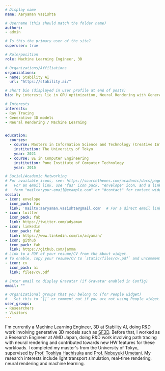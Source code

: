 ```yaml
---
# Display name
name: Aaryaman Vasishta

# Username (this should match the folder name)
authors:
- admin

# Is this the primary user of the site?
superuser: true

# Role/position
role: Machine Learning Engineer, 3D

# Organizations/Affiliations
organizations:
- name: Stability AI
  url: "https://stability.ai/"

# Short bio (displayed in user profile at end of posts)
bio: My interests lie in GPU optimization, Neural Rendering with Generative 3D models and Real-Time ray tracing.

# Interests
interests:
- Ray Tracing
- Generative 3D models
- Neural Rendering / Machine Learning


education:
  courses:
  - course: Masters in Information Science and Technology (Creative Informatics)
    institution: The University of Tokyo
    year: 2021
  - course: BE in Computer Engineering
    institution: Pune Institute of Computer Technology
    year: 2016

# Social/Academic Networking
# For available icons, see: https://sourcethemes.com/academic/docs/page-builder/#icons
#   For an email link, use "fas" icon pack, "envelope" icon, and a link in the
#   form "mailto:your-email@example.com" or "#contact" for contact widget.
social:
- icon: envelope
  icon_pack: fas
  link: 'mailto:aaryaman.vasishta@gmail.com'  # For a direct email link, use "mailto:test@example.org".
- icon: twitter
  icon_pack: fab
  link: https://twitter.com/adyaman
- icon: linkedin
  icon_pack: fab
  link: https://www.linkedin.com/in/adyaman/
- icon: github
  icon_pack: fab
  link: https://github.com/jammm
# Link to a PDF of your resume/CV from the About widget.
# To enable, copy your resume/CV to `static/files/cv.pdf` and uncomment the lines below.
- icon: cv
  icon_pack: ai
  link: files/cv.pdf

# Enter email to display Gravatar (if Gravatar enabled in Config)
email: ""

# Organizational groups that you belong to (for People widget)
#   Set this to `[]` or comment out if you are not using People widget.
user_groups:
- Researchers
- Visitors
---
```

I'm currently a Machine Learning Engineer, 3D at Stability AI, doing R&D work involving generative 3D models such as [SF3D](https://stable-fast-3d.github.io/). Before that, I worked as a Research Engineer at AMD Japan, doing R&D work involving path tracing with neural rendering and contributed towards new HW features for these workloads. I completed my master's from the University of Tokyo, supervised by [Prof. Toshiya Hachisuka](https://www.ci.i.u-tokyo.ac.jp/~hachisuka/) and [Prof. Nobuyuki Umetani](https://cgenglab.github.io/labpage/en/). My research interests include light transport simulation, real-time rendering, neural rendering and machine learning.


